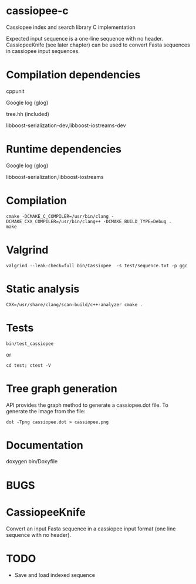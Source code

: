 cassiopee-c
===========

Cassiopee index and search library C implementation

Expected input sequence is a one-line sequence with no header. CassiopeeKnife  (see later chapter) can be used to convert Fasta sequences in cassiopee input sequences.

Compilation dependencies
===========

cppunit

Google log (glog)

tree.hh (included)

libboost-serialization-dev,libboost-iostreams-dev

Runtime dependencies
===================

Google log (glog)

libboost-serialization,libboost-iostreams

Compilation
===========

    cmake -DCMAKE_C_COMPILER=/usr/bin/clang -DCMAKE_CXX_COMPILER=/usr/bin/clang++ -DCMAKE_BUILD_TYPE=Debug .
    make

Valgrind
=======

    valgrind --leak-check=full bin/Cassiopee  -s test/sequence.txt -p ggc

Static analysis
==============

    CXX=/usr/share/clang/scan-build/c++-analyzer cmake .

Tests
=====

    bin/test_cassiopee

or 

    cd test; ctest -V

Tree graph generation
=====================

API provides the graph method to generate a cassiopee.dot file.
To generate the image from the file:

    dot -Tpng cassiopee.dot > cassiopee.png

Documentation
============

doxygen bin/Doxyfile

BUGS
====


CassiopeeKnife
=============

Convert an input Fasta sequence in a cassiopee input format (one line sequence
with no header).


TODO
====

* Save and load indexed sequence
